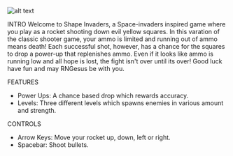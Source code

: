![alt text](image.png)

INTRO
Welcome to Shape Invaders, a Space-invaders inspired game where you play as a rocket shooting
down evil yellow squares. In this varation of the classic shooter game, your ammo is limited and running out of ammo means death! Each successful shot, however, has a chance for the squares to drop a power-up that replenishes ammo. Even if it looks like ammo is running low and all hope is lost, the fight isn't over until its over! Good luck have fun and may RNGesus be with you.

FEATURES

- Power Ups: A chance based drop which rewards accuracy.
- Levels: Three different levels which spawns enemies in various amount and strength.

CONTROLS

- Arrow Keys: Move your rocket up, down, left or right.
- Spacebar: Shoot bullets.
